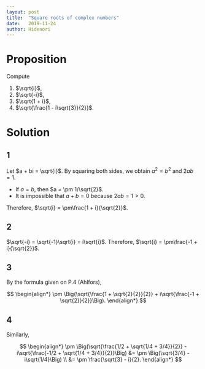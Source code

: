 ```yaml
---
layout: post
title:  "Square roots of complex numbers"
date:   2019-11-24
author: Hidenori
---
```


# Proposition
Compute

1. $\sqrt{i}$,
1. $\sqrt{-i}$,
1. $\sqrt{1 + i}$,
1. $\sqrt{\frac{1 - i\sqrt{3}}{2}}$.

# Solution
## 1
Let $a + bi = \sqrt{i}$.
By squaring both sides, we obtain $a^2 = b^2$ and $2ab = 1$.
* If $a = b$, then $a = \pm 1/\sqrt{2}$.
* It is impossible that $a + b = 0$ because $2ab = 1 > 0$.

Therefore, $\sqrt{i} = \pm\frac{1 + i}{\sqrt{2}}$.

## 2
$\sqrt{-i} = \sqrt{-1}\sqrt{i} = i\sqrt{i}$.
Therefore, $\sqrt{i} = \pm\frac{-1 + i}{\sqrt{2}}$.

## 3
By the formula given on P.4 (Ahlfors),

$$
\begin{align*}
  \pm \Big(\sqrt{\frac{1 + \sqrt{2}{2}}{2}} + i\sqrt{\frac{-1 + \sqrt{2}}{2}}\Big).
\end{align*}
$$

## 4
Similarly,

$$
\begin{align*}
  \pm \Big(\sqrt{\frac{1/2 + \sqrt{1/4 + 3/4}}{2}} - i\sqrt{\frac{-1/2 + \sqrt{1/4 + 3/4}}{2}}\Big)
  &= \pm \Big(\sqrt{3/4} - i\sqrt{1/4}\Big) \\
  &= \pm \frac{\sqrt{3} - i}{2}.
\end{align*}
$$
